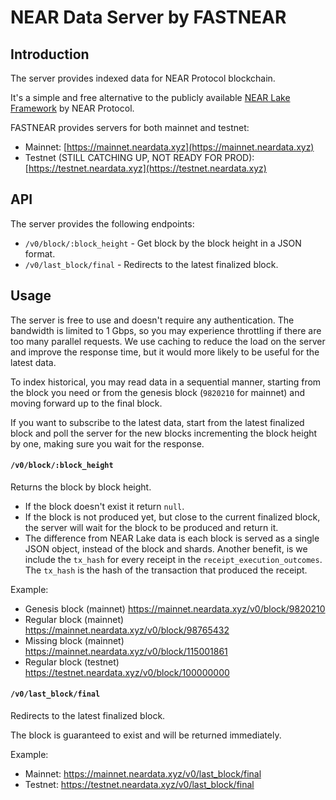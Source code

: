 # NEAR Data Server by FASTNEAR

## Introduction

The server provides indexed data for NEAR Protocol blockchain.

It's a simple and free alternative to the publicly
available [NEAR Lake Framework](https://github.com/near/near-lake-framework-rs) by NEAR Protocol.

FASTNEAR provides servers for both mainnet and testnet:

- Mainnet: [https://mainnet.neardata.xyz](https://mainnet.neardata.xyz)
- Testnet (STILL CATCHING UP, NOT READY FOR PROD): [https://testnet.neardata.xyz](https://testnet.neardata.xyz)

## API

The server provides the following endpoints:

- `/v0/block/:block_height` - Get block by the block height in a JSON format.
- `/v0/last_block/final` - Redirects to the latest finalized block.

## Usage

The server is free to use and doesn't require any authentication. The bandwidth is limited to 1 Gbps, so you may
experience throttling if there are too many parallel requests.
We use caching to reduce the load on the server and improve the response time, but it would more likely to be useful for
the latest data.

To index historical, you may read data in a sequential manner, starting from the block you need or from the genesis
block (`9820210` for mainnet) and moving forward up to the final block.

If you want to subscribe to the latest data, start from the latest finalized block and poll the server for the new
blocks incrementing the block height by one, making sure you wait for the response.

#### `/v0/block/:block_height`

Returns the block by block height.

- If the block doesn't exist it return `null`.
- If the block is not produced yet, but close to the current finalized block, the server will wait for the block to be
  produced and return it.
- The difference from NEAR Lake data is each block is served as a single JSON object, instead of the block and shards.
  Another benefit, is we include the `tx_hash` for every receipt in the `receipt_execution_outcomes`. The `tx_hash` is
  the hash of the transaction that produced the receipt.

Example:

- Genesis block (mainnet) https://mainnet.neardata.xyz/v0/block/9820210
- Regular block (mainnet) https://mainnet.neardata.xyz/v0/block/98765432
- Missing block (mainnet) https://mainnet.neardata.xyz/v0/block/115001861
- Regular block (testnet) https://testnet.neardata.xyz/v0/block/100000000

#### `/v0/last_block/final`

Redirects to the latest finalized block.

The block is guaranteed to exist and will be returned immediately.

Example:

- Mainnet: https://mainnet.neardata.xyz/v0/last_block/final
- Testnet: https://testnet.neardata.xyz/v0/last_block/final



